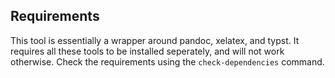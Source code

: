 ## Requirements

This tool is essentially a wrapper around pandoc, xelatex, and typst. It requires
all these tools to be installed seperately, and will not work otherwise. Check
the requirements using the `check-dependencies` command.
